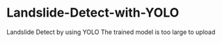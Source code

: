 # Landslide-Detect-with-YOLO
Landslide Detect by using YOLO
The trained model is too large to upload
